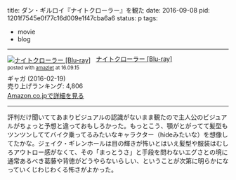 title: ダン・ギルロイ『ナイトクローラー』を観た
date: 2016-09-08
pid: 1201f7545e0f77c16d009e1f47cba6a6
status: p
tags:
- movie
- blog
---

<div class="amazlet-box" style="margin-bottom:0px;"><div class="amazlet-image" style="float:left;margin:0px 12px 1px 0px;"><a href="http://www.amazon.co.jp/exec/obidos/ASIN/B018HX1U2S/dotimpact-22/ref=nosim/" name="amazletlink" target="_blank"><img src="http://ecx.images-amazon.com/images/I/51RTCWd5CtL._SL160_.jpg" alt="ナイトクローラー [Blu-ray]" style="border: none;" /></a></div><div class="amazlet-info" style="line-height:120%; margin-bottom: 10px"><div class="amazlet-name" style="margin-bottom:10px;line-height:120%"><a href="http://www.amazon.co.jp/exec/obidos/ASIN/B018HX1U2S/dotimpact-22/ref=nosim/" name="amazletlink" target="_blank">ナイトクローラー [Blu-ray]</a><div class="amazlet-powered-date" style="font-size:80%;margin-top:5px;line-height:120%">posted with <a href="http://www.amazlet.com/" title="amazlet" target="_blank">amazlet</a> at 16.09.15</div></div><div class="amazlet-detail">ギャガ (2016-02-19)<br />売り上げランキング: 4,806<br /></div><div class="amazlet-sub-info" style="float: left;"><div class="amazlet-link" style="margin-top: 5px"><a href="http://www.amazon.co.jp/exec/obidos/ASIN/B018HX1U2S/dotimpact-22/ref=nosim/" name="amazletlink" target="_blank">Amazon.co.jpで詳細を見る</a></div></div></div><div class="amazlet-footer" style="clear: left"></div></div>

---- 

評判だけ聞いててあまりビジュアルの認識がないまま観たので主人公のビジュアルがちょっと予想と違っておもしろかった。もっとこう、顎がとがってて髪型もツンツンしててバイク乗ってるみたいなキャラクター（hideみたいな）を想像してたかな。ジェイク・ギレンホールは目の輝きが怖いとはいえ髪型や服装はむしろアウトロー感がなくて、その「まっとうさ」と手段を問わないエグさとの境に通常あるべき葛藤や背徳がどうやらないらしい、ということが次第に明らかになっていくじわじわくる怖さがよかった。